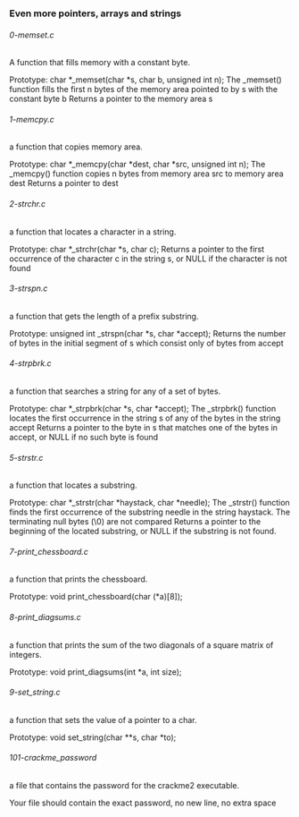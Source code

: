 ### Even more pointers, arrays and strings

###### 0-memset.c
A function that fills memory with a constant byte.

Prototype: char *_memset(char *s, char b, unsigned int n);
The _memset() function fills the first n bytes of the memory area pointed to by
 s with the constant byte b
Returns a pointer to the memory area s

###### 1-memcpy.c
a function that copies memory area.

Prototype: char *_memcpy(char *dest, char *src, unsigned int n);
The _memcpy() function copies n bytes from memory area src to memory area dest
Returns a pointer to dest

###### 2-strchr.c
 a function that locates a character in a string.

Prototype: char *_strchr(char *s, char c);
Returns a pointer to the first occurrence of the character c in the string s, or
 NULL if the character is not found

###### 3-strspn.c
 a function that gets the length of a prefix substring.

Prototype: unsigned int _strspn(char *s, char *accept);
Returns the number of bytes in the initial segment of s which consist only of
 bytes from accept

###### 4-strpbrk.c
a function that searches a string for any of a set of bytes.

Prototype: char *_strpbrk(char *s, char *accept);
The _strpbrk() function locates the first occurrence in the string s of any of
 the bytes in the string accept
Returns a pointer to the byte in s that matches one of the bytes in accept, or
 NULL if no such byte is found

###### 5-strstr.c
a function that locates a substring.

Prototype: char *_strstr(char *haystack, char *needle);
The _strstr() function finds the first occurrence of the substring needle in the
 string haystack. The terminating null bytes (\0) are not compared
Returns a pointer to the beginning of the located substring, or NULL if the
 substring is not found.

###### 7-print_chessboard.c
a function that prints the chessboard.

Prototype: void print_chessboard(char (*a)[8]);

###### 8-print_diagsums.c
a function that prints the sum of the two diagonals of a square matrix of
 integers.

Prototype: void print_diagsums(int *a, int size);

###### 9-set_string.c
a function that sets the value of a pointer to a char.

Prototype: void set_string(char **s, char *to);

###### 101-crackme_password
a file that contains the password for the crackme2 executable.

Your file should contain the exact password, no new line, no extra space